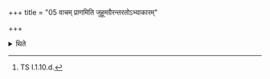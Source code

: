+++
title = "05 वाचम् प्राणमिति जुहूमग्रैरन्तरतोऽभ्याकारम्"

+++

<details><summary>थिते</summary>

5. With vācam prāṇam...[^1] (he cleanses) the Juhū (-ladle )by means of the tips (of the Veda-cuttings) internally, again and again from the west to the east (and he cleanses it) by means of the middle parts (of the Veda-cuttings) externally, from the east to the west; (he cleanses) the handle by means (of the root-parts of the Veda-cuttings).  

[^1]: TS I.1.10.d.
</details>
